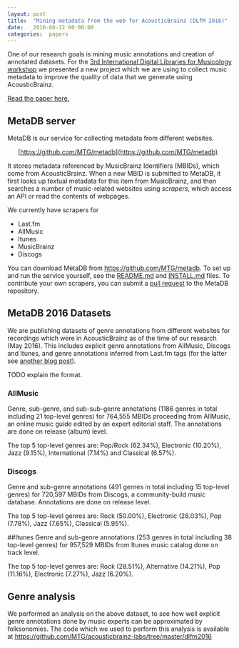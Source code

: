 ```yaml
---
layout: post
title:  "Mining metadata from the web for AcousticBrainz (DLfM 2016)"
date:   2016-08-12 00:00:00
categories:  papers
---
```


One of our research goals is mining music annotations and creation of annotated datasets. For the [3rd International Digital Libraries for Musicology workshop](http://www.transforming-musicology.org/dlfm2016/) we presented a new project which we are using to collect music metadata to improve the quality of data that we generate using AcousticBrainz.

[Read the paper here.](http://mtg.upf.edu/node/3533)



## MetaDB server

MetaDB is our service for collecting metadata from different websites.

&nbsp;&nbsp;&nbsp;&nbsp;&nbsp;&nbsp;[https://github.com/MTG/metadb](https://github.com/MTG/metadb)

It stores metadata referenced by MusicBrainz Identifiers (MBIDs), which come from AcousticBrainz.
When a new MBID is submitted to MetaDB, it first looks up textual metadata for this item
from MusicBrainz, and then searches a number of music-related websites using _scrapers_, which
access an API or read the contents of webpages.

We currently have scrapers for

 * Last.fm
 * AllMusic
 * Itunes
 * MusicBrainz
 * Discogs

You can download MetaDB from https://github.com/MTG/metadb. To set up and run the service
yourself, see the [README.md](https://github.com/MTG/metadb/blob/master/README.md) and
[INSTALL.md](https://github.com/MTG/metadb/blob/master/INSTALL.md) files.
To contribute your own scrapers, you can submit a
 [pull request](https://help.github.com/articles/using-pull-requests/) to the
MetaDB repository.

## MetaDB 2016 Datasets
We are publishing datasets of genre annotations from different websites for recordings which were in AcousticBrainz as of the time of our research (May 2016). This includes explicit genre annotations from AllMusic, Discogs and Itunes, and genre annotations inferred from Last.fm tags (for the latter see [another blog post](http://labs.acousticbrainz.org/lastfm-genre-annotations)).

TODO explain the format.

### AllMusic
Genre, sub-genre, and sub-sub-genre annotations (1186 genres in total including 21 top-level genres) for 764,555 MBIDs proceeding from AllMusic, an online music guide edited by an expert editorial staff. The annotations are done on release (album) level.

The top 5 top-level genres are: Pop/Rock (62.34%), Electronic (10.20%), Jazz (9.15%), International (7.14%) and Classical (6.57%).

### Discogs
Genre and sub-genre annotations (491 genres in total including 15 top-level genres) for 720,597 MBIDs from Discogs, a community-build music database. Annotations are done on release level.

The top 5 top-level genres are: Rock (50.00%), Electronic (28.03%), Pop (7.78%), Jazz (7.65%), Classical (5.95%).

##Itunes
Genre and sub-genre annotations (253 genres in total including 38 top-level genres) for 957,529 MBIDs from Itunes music catalog done on track level.

The top 5 top-level genres are: Rock (28.51%), Alternative (14.21%), Pop (11.16%), Electronic (7.27%), Jazz (6.20%).


## Genre analysis

We performed an analysis on the above dataset, to see how well explicit genre annotations done by music experts can be approximated by folksonomies. The code which we used to perform this analysis is available at https://github.com/MTG/acousticbrainz-labs/tree/master/dlfm2016
